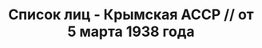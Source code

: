 ---
title: Список лиц - Крымская АССР // от 5 марта 1938 года
description: РГАСПИ, ф.17, т.7, оп.171, дело 415, лист 156
images:
- /disk/pictures/v07/17-171-415-156.jpg
- /disk/pictures/v07/17-171-415-157.jpg
- /disk/pictures/v07/17-171-415-158.jpg
- /disk/pictures/v07/17-171-415-159.jpg
- /disk/pictures/v07/17-171-415-160.jpg
- /disk/pictures/v07/17-171-415-161.jpg
---